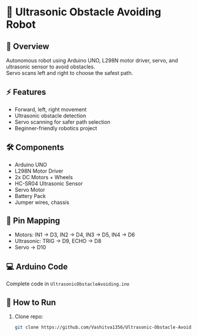 # 🤖 Ultrasonic Obstacle Avoiding Robot

## 📌 Overview
Autonomous robot using Arduino UNO, L298N motor driver, servo, and ultrasonic sensor to avoid obstacles.  
Servo scans left and right to choose the safest path.

## ⚡ Features
- Forward, left, right movement
- Ultrasonic obstacle detection
- Servo scanning for safer path selection
- Beginner-friendly robotics project

## 🛠 Components
- Arduino UNO
- L298N Motor Driver
- 2x DC Motors + Wheels
- HC-SR04 Ultrasonic Sensor
- Servo Motor
- Battery Pack
- Jumper wires, chassis

## 🔧 Pin Mapping
- Motors: IN1 → D3, IN2 → D4, IN3 → D5, IN4 → D6  
- Ultrasonic: TRIG → D9, ECHO → D8  
- Servo → D10

## 💻 Arduino Code
Complete code in `UltrasonicObstacleAvoiding.ino`

## 🚀 How to Run
1. Clone repo:  
   ```bash
   git clone https://github.com/Vashitva1356/Ultrasonic-Obstacle-Avoiding-Robot.git

